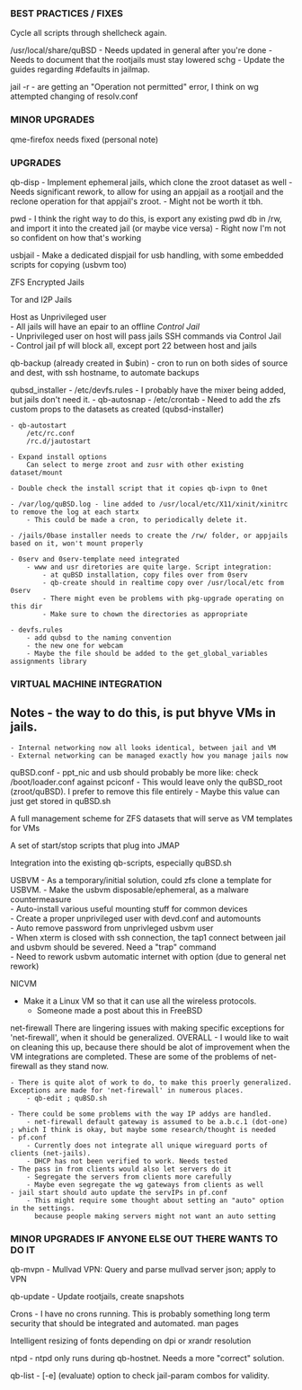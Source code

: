 ### BEST PRACTICES / FIXES 

Cycle all scripts through shellcheck again. 

/usr/local/share/quBSD 
	- Needs updated in general after you're done
	- Needs to document that the rootjails must stay lowered schg
	- Update the guides regarding #defaults in jailmap.

jail -r 
	- <net-jails> are getting an "Operation not permitted" error, I think on wg attempted changing of resolv.conf

### MINOR UPGRADES

qme-firefox needs fixed (personal note)


### UPGRADES

qb-disp
	- Implement ephemeral jails, which clone the zroot dataset as well 
	- Needs significant rework, to allow for using an appjail as a rootjail
     and the reclone operation for that appjail's zroot.
	- Might not be worth it tbh.

pwd
	- I think the right way to do this, is export any existing pwd db in /rw, and import it into the created jail (or maybe vice versa) 
	- Right now I'm not so confident on how that's working

usbjail - Make a dedicated dispjail for usb handling, with some embedded scripts for copying (usbvm too)

ZFS Encrypted Jails

Tor and I2P Jails

Host as Unprivileged user     
	- All jails will have an epair to an offline *Control Jail*      
	- Unprivileged user on host will pass jails SSH commands via Control Jail     
	- Control jail pf will block all, except port 22 between host and jails     

qb-backup (already created in $ubin)
	- cron to run on both sides of source and dest, with ssh hostname, to automate backups

qubsd_installer
	- /etc/devfs.rules - I probably have the mixer being added, but jails don't need it.
	- qb-autosnap 
		- /etc/crontab
		- Need to add the zfs custom props to the datasets as created (qubsd-installer)

	- qb-autostart
		/etc/rc.conf
		/rc.d/jautostart 

	- Expand install options     
		Can select to merge zroot and zusr with other existing dataset/mount     

	- Double check the install script that it copies qb-ivpn to 0net

	- /var/log/quBSD.log - line added to /usr/local/etc/X11/xinit/xinitrc to remove the log at each startx
		- This could be made a cron, to periodically delete it.
	
	- /jails/0base installer needs to create the /rw/ folder, or appjails based on it, won't mount properly

	- 0serv and 0serv-template need integrated	
		- www and usr diretories are quite large. Script integration:
			- at quBSD installation, copy files over from 0serv
			- qb-create should in realtime copy over /usr/local/etc from 0serv
			- There might even be problems with pkg-upgrade operating on this dir
			- Make sure to chown the directories as appropriate
	
	- devfs.rules
		- add qubsd to the naming convention
		- the new one for webcam
		- Maybe the file should be added to the get_global_variables assignments library

### VIRTUAL MACHINE INTEGRATION
## Notes - the way to do this, is put bhyve VMs in jails.
	- Internal networking now all looks identical, between jail and VM
	- External networking can be managed exactly how you manage jails now

quBSD.conf 
	- ppt_nic and usb should probably be more like: check /boot/loader.conf against pciconf 
	- This would leave only the quBSD_root (zroot/quBSD). I prefer to remove this file entirely	
	- Maybe this value can just get stored in quBSD.sh

A full management scheme for ZFS datasets that will serve as VM templates for VMs 

A set of start/stop scripts that plug into JMAP

Integration into the existing qb-scripts, especially quBSD.sh

USBVM - As a temporary/initial solution, could zfs clone a template for USBVM.
	- Make the usbvm disposable/ephemeral, as a malware countermeasure      
	- Auto-install various useful mounting stuff for common devices     
	- Create a proper unprivileged user with devd.conf and automounts     
	- Auto remove password from unprivleged usbvm user     
	- When xterm is closed with ssh connection, the tap1 connect between jail and usbvm should be severed. Need a "trap" command     
	- Need to rework usbvm automatic internet with option (due to general net rework)

NICVM 
  - Make it a Linux VM so that it can use all the wireless protocols.
     - Someone made a post about this in FreeBSD

net-firewall
	There are lingering issues with making specific exceptions for 'net-firewall', when it should be generalized.
	OVERALL - I would like to wait on cleaning this up, because there should be alot of improvement when the 
	VM integrations are completed. These are some of the problems of net-firewall as they stand now.

	- There is quite alot of work to do, to make this proerly generalized. Exceptions are made for 'net-firewall' in numerous places.
		- qb-edit ; quBSD.sh 
	
	- There could be some problems with the way IP addys are handled.
		- net-firewall default gateway is assumed to be a.b.c.1 (dot-one) ; which I think is okay, but maybe some research/thought is needed 
	- pf.conf 
		- Currently does not integrate all unique wireguard ports of clients (net-jails).
		- DHCP has not been verified to work. Needs tested 
	- The pass in from clients would also let servers do it
  		- Segregate the servers from clients more carefully
		- Maybe even segregate the wg gateways from clients as well
	- jail start should auto update the servIPs in pf.conf
		- This might require some thought about setting an "auto" option in the settings.
		  because people making servers might not want an auto setting


### MINOR UPGRADES IF ANYONE ELSE OUT THERE WANTS TO DO IT

qb-mvpn - Mullvad VPN: Query and parse mullvad server json; apply to VPN

qb-update - Update rootjails, create snapshots

Crons - I have no crons running. This is probably something long term security that should be integrated and automated.
man pages

Intelligent resizing of fonts depending on dpi or xrandr resolution

ntpd
	- ntpd only runs during qb-hostnet. Needs a more "correct" solution.

qb-list - [-e] (evaluate) option to check jail-param combos for validity.

